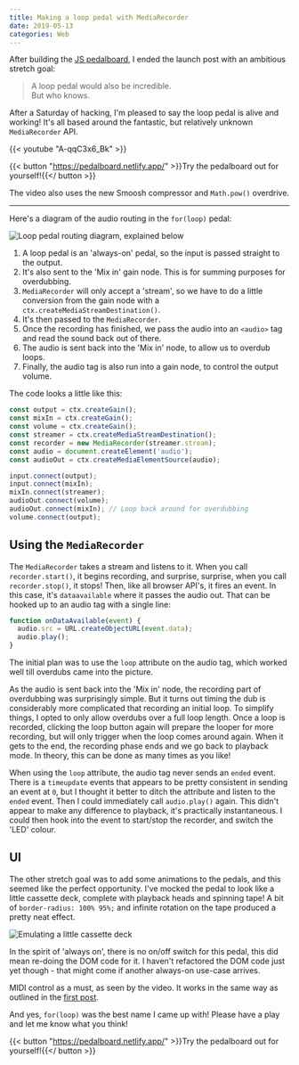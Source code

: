 ```yaml
---
title: Making a loop pedal with MediaRecorder
date: 2019-05-13
categories: Web
---
```


After building the [JS pedalboard](/blog/pedalboard/), I ended the launch post with an ambitious stretch goal:

> A loop pedal would also be incredible.  
> But who knows.

After a Saturday of hacking, I'm pleased to say the loop pedal is alive and working! It's all based around the fantastic, but relatively unknown `MediaRecorder` API.

{{< youtube "A-qqC3x6_Bk" >}}

{{< button "https://pedalboard.netlify.app/" >}}Try the pedalboard out for yourself!{{</ button >}}

The video also uses the new Smoosh compressor and `Math.pow()` overdrive.

---

Here's a diagram of the audio routing in the `for(loop)` pedal:

![Loop pedal routing diagram, explained below](/images/blog/loop-routing.png)

1. A loop pedal is an 'always-on' pedal, so the input is passed straight to the output.
2. It's also sent to the 'Mix in' gain node. This is for summing purposes for overdubbing.
3. `MediaRecorder` will only accept a 'stream', so we have to do a little conversion from the gain node with a `ctx.createMediaStreamDestination()`.
4. It's then passed to the `MediaRecorder`.
5. Once the recording has finished, we pass the audio into an `<audio>` tag and read the sound back out of there.
6. The audio is sent back into the 'Mix in' node, to allow us to overdub loops.
7. Finally, the audio tag is also run into a gain node, to control the output volume.

The code looks a little like this:

```js
const output = ctx.createGain();
const mixIn = ctx.createGain();
const volume = ctx.createGain();
const streamer = ctx.createMediaStreamDestination();
const recorder = new MediaRecorder(streamer.stream);
const audio = document.createElement('audio');
const audioOut = ctx.createMediaElementSource(audio);

input.connect(output);
input.connect(mixIn);
mixIn.connect(streamer);
audioOut.connect(volume);
audioOut.connect(mixIn); // Loop back around for overdubbing
volume.connect(output);
```

## Using the `MediaRecorder`

The `MediaRecorder` takes a stream and listens to it. When you call `recorder.start()`, it begins recording, and surprise, surprise, when you call `recorder.stop()`, it stops! Then, like all browser API's, it fires an event. In this case, it's `dataavailable` where it passes the audio out. That can be hooked up to an audio tag with a single line:

```js
function onDataAvailable(event) {
  audio.src = URL.createObjectURL(event.data);
  audio.play();
}
```

The initial plan was to use the `loop` attribute on the audio tag, which worked well till overdubs came into the picture.

As the audio is sent back into the 'Mix in' node, the recording part of overdubbing was surprisingly simple. But it turns out timing the dub is considerably more complicated that recording an initial loop. To simplify things, I opted to only allow overdubs over a full loop length. Once a loop is recorded, clicking the loop button again will prepare the looper for more recording, but will only trigger when the loop comes around again. When it gets to the end, the recording phase ends and we go back to playback mode. In theory, this can be done as many times as you like!

When using the `loop` attribute, the audio tag never sends an `ended` event. There is a `timeupdate` events that appears to be pretty consistent in sending an event at `0`, but I thought it better to ditch the attribute and listen to the `ended` event. Then I could immediately call `audio.play()` again. This didn't appear to make any difference to playback, it's practically instantaneous. I could then hook into the event to start/stop the recorder, and switch the 'LED' colour.

## UI

The other stretch goal was to add some animations to the pedals, and this seemed like the perfect opportunity. I've mocked the pedal to look like a little cassette deck, complete with playback heads and spinning tape! A bit of `border-radius: 100% 95%;` and infinite rotation on the tape produced a pretty neat effect.

![Emulating a little cassette deck](/images/blog/looper.gif)

In the spirit of 'always on', there is no on/off switch for this pedal, this did mean re-doing the DOM code for it. I haven't refactored the DOM code just yet though - that might come if another always-on use-case arrives.

MIDI control as a must, as seen by the video. It works in the same way as outlined in the [first post](/blog/pedalboard/#web-midi-api).

And yes, `for(loop)` was the best name I came up with! Please have a play and let me know what you think!

{{< button "https://pedalboard.netlify.app/" >}}Try the pedalboard out for yourself!{{</ button >}}
